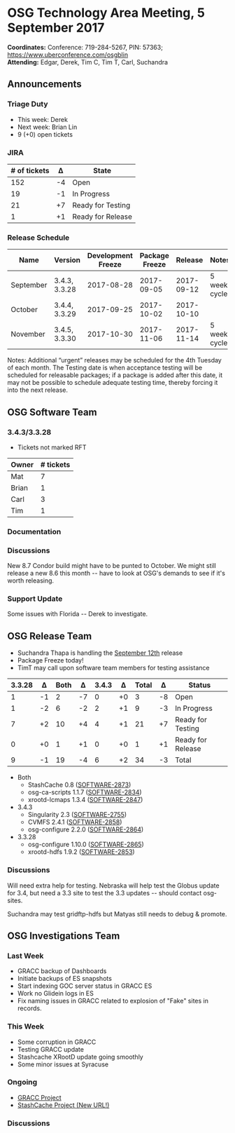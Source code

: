 # OSG Technology Area Meeting, 5 September 2017

**Coordinates:** Conference: 719-284-5267, PIN: 57363; <https://www.uberconference.com/osgblin>  
**Attending:** Edgar, Derek, Tim C, Tim T, Carl, Suchandra


## Announcements


### Triage Duty

-   This week: Derek
-   Next week: Brian Lin
-   9 (+0) open tickets


### JIRA

| # of tickets | &Delta; | State             |
| ------------ | ------- | ----------------- |
| 152          | -4      | Open              |
| 19           | -1      | In Progress       |
| 21           | +7      | Ready for Testing |
| 1            | +1      | Ready for Release |


### Release Schedule

| Name      | Version       | Development Freeze | Package Freeze | Release    | Notes        |
| --------- | ------------- | ------------------ | -------------- | ---------- | ------------ |
| September | 3.4.3, 3.3.28 | 2017-08-28         | 2017-09-05     | 2017-09-12 | 5 week cycle |
| October   | 3.4.4, 3.3.29 | 2017-09-25         | 2017-10-02     | 2017-10-10 |              |
| November  | 3.4.5, 3.3.30 | 2017-10-30         | 2017-11-06     | 2017-11-14 | 5 week cycle |

Notes: Additional “urgent” releases may be scheduled for the 4th Tuesday of each month. The Testing date is when acceptance testing will be scheduled for releasable packages; if a package is added after this date, it may not be possible to schedule adequate testing time, thereby forcing it into the next release.  


## OSG Software Team


### 3.4.3/3.3.28

-   Tickets not marked RFT

| Owner  | # tickets |
| ------ | --------- |
| Mat    | 7         |
| Brian  | 1         |
| Carl   | 3         |
| Tim    | 1         |


### Documentation


### Discussions

New 8.7 Condor build might have to be punted to October.  We might still release a new 8.6 this month -- have to look at OSG's demands to see if it's worth releasing.


### Support Update

Some issues with Florida -- Derek to investigate.


## OSG Release Team

-   Suchandra Thapa is handling the [September 12th](https://jira.opensciencegrid.org/issues/?filter=15254&jql=project%25252520%2525253D%25252520SOFTWARE%25252520AND%25252520labels%25252520in%25252520(3.3.28%2525252C%252525203.4.3)%25252520ORDER%25252520BY%25252520status%25252520ASC%2525252C%25252520priority%25252520DESC%2525252C%25252520assignee%25252520ASC) release
-   Package Freeze today!
-   TimT may call upon software team members for testing assistance

| 3.3.28 | &Delta; | Both | &Delta; | 3.4.3 | &Delta; | Total | &Delta; | Status            |
| ------ | ------- | ---- | ------- | ----- | ------- | ----- | ------- | ----------------- |
| 1      | -1      | 2    | -7      | 0     | +0      | 3     | -8      | Open              |
| 1      | -2      | 6    | -2      | 2     | +1      | 9     | -3      | In Progress       |
| 7      | +2      | 10   | +4      | 4     | +1      | 21    | +7      | Ready for Testing |
| 0      | +0      | 1    | +1      | 0     | +0      | 1     | +1      | Ready for Release |
| 9      | -1      | 19   | -4      | 6     | +2      | 34    | -3      | Total             |

-   Both  
    -   StashCache 0.8 ([SOFTWARE-2873](https://jira.opensciencegrid.org/browse/SOFTWARE-2873))
    -   osg-ca-scripts 1.1.7 ([SOFTWARE-2834](https://jira.opensciencegrid.org/browse/SOFTWARE-2834))
    -   xrootd-lcmaps 1.3.4 ([SOFTWARE-2847](https://jira.opensciencegrid.org/browse/SOFTWARE-2847))
-   3.4.3  
    -   Singularity 2.3 ([SOFTWARE-2755](https://jira.opensciencegrid.org/browse/SOFTWARE-2755))
    -   CVMFS 2.4.1 ([SOFTWARE-2858](https://jira.opensciencegrid.org/browse/SOFTWARE-2858))
    -   osg-configure 2.2.0 ([SOFTWARE-2864](https://jira.opensciencegrid.org/browse/SOFTWARE-2864))
-   3.3.28  
    -   osg-configure 1.10.0 ([SOFTWARE-2865](https://jira.opensciencegrid.org/browse/SOFTWARE-2865))
    -   xrootd-hdfs 1.9.2 ([SOFTWARE-2853](https://jira.opensciencegrid.org/browse/SOFTWARE-2853))


### Discussions

Will need extra help for testing.  Nebraska will help test the Globus update for 3.4, but need a 3.3 site to test the 3.3 updates -- should contact osg-sites.

Suchandra may test gridftp-hdfs but Matyas still needs to debug & promote.


## OSG Investigations Team


### Last Week

-   GRACC backup of Dashboards
-   Initiate backups of ES snapshots
-   Start indexing GOC server status in GRACC ES
-   Work no Glidein logs in ES
-   Fix naming issues in GRACC related to explosion of "Fake" sites in records.


### This Week

-   Some corruption in GRACC
-   Testing GRACC update
-   Stashcache XRootD update going smoothly
-   Some minor issues at Syracuse


### Ongoing

-   [GRACC Project](https://jira.opensciencegrid.org/projects/GRACC/)
-   [StashCache Project (New URL!)](https://opensciencegrid.github.io/StashCache/)


### Discussions


